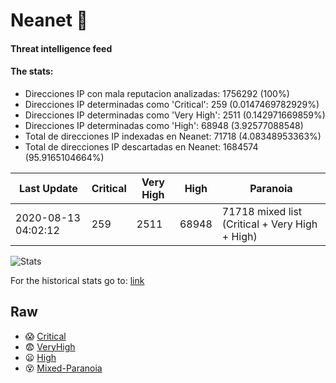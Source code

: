 # Neanet :hocho:
#### Threat intelligence feed
#### The stats:

- Direcciones IP con mala reputacion analizadas: 1756292 (100%)
- Direcciones IP determinadas como 'Critical':  259 (0.0147469782929%)
- Direcciones IP determinadas como 'Very High':  2511 (0.142971669859%)
- Direcciones IP determinadas como 'High':  68948 (3.92577088548)
- Total de direcciones IP indexadas en Neanet:  71718 (4.08348953363%)
- Total de direcciones IP descartadas en Neanet:  1684574 (95.9165104664%)

| Last Update | Critical | Very High | High | Paranoia |
| --- | --- | --- | --- | --- |
| 2020-08-13 04:02:12 | 259 | 2511 | 68948 | 71718 mixed list (Critical + Very High + High)|

![Stats](https://docs.google.com/spreadsheets/d/e/2PACX-1vSnaNMIXVabIpDJjufMlzH7poXnshF3mgd8Is1g9ytUEzVsP5my4Trn8f-xkoLLQ38xpL3HtmUexLo6/pubchart?oid=501124687&format=image)

For the historical stats go to: [link](/stats.csv)
## Raw
- :scream: [Critical](https://raw.githubusercontent.com/JavaGarcia/Neanet/master/blacklists/neanet_critical.txt)
- :fearful: [VeryHigh](https://raw.githubusercontent.com/JavaGarcia/Neanet/master/blacklists/neanet_veryHigh.txtt)
- :frowning: [High](https://raw.githubusercontent.com/JavaGarcia/Neanet/master/blacklists/neanet_high.txt)
- :dizzy_face: [Mixed-Paranoia](https://raw.githubusercontent.com/JavaGarcia/Neanet/master/blacklists/neanet_all.txt)














































































































































